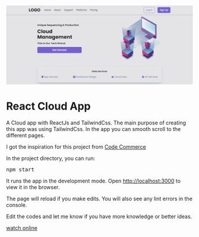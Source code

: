 <div>
  <img src="./src/assets/page.PNG" />
  <h1>React Cloud App</h1>
  <p>
    A Cloud app with ReactJs and TailwindCss. The main purpose of creating this app was using TailwindCss. In the app you can smooth scroll to the different pages.
  </p>
  <p>
    I got the inspiration for this project from <a href="https://www.youtube.com/channel/UCmT9TwcIb_yAe7-Uqhn3fBA">Code Commerce</a>
  </p>
</div>
<div>
  <p>In the project directory, you can run:</p>
  <pre>npm start</pre>
  <p>
    It runs the app in the development mode. Open
    <a href="http://localhost:3000">http://localhost:3000</a> to view it in the
    browser.
  </p>
  <p>
    The page will reload if you make edits. You will also see any lint errors in
    the console.
  </p>
  <p>
    Edit the codes and let me know if you have more knowledge or better ideas.
  </p>
  <a href="https://mbcloud.netlify.app/">watch online</a>
</div>